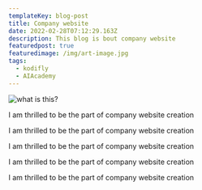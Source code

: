 ```yaml
---
templateKey: blog-post
title: Company website
date: 2022-02-28T07:12:29.163Z
description: This blog is bout company website
featuredpost: true
featuredimage: /img/art-image.jpg
tags:
  - kodifly
  - AIAcademy
---
```

![what is this?]()

I am thrilled to be the part of company website creation

I am thrilled to be the part of company website creation

I am thrilled to be the part of company website creation

I am thrilled to be the part of company website creation

I am thrilled to be the part of company website creation